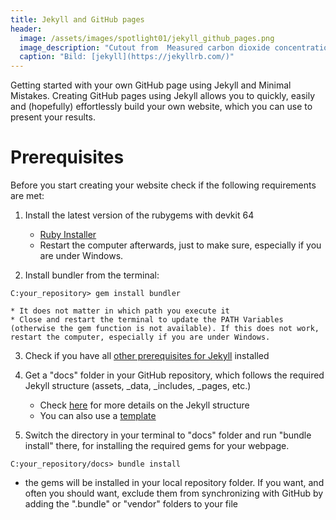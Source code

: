 ```yaml
---
title: Jekyll and GitHub pages
header:
  image: /assets/images/spotlight01/jekyll_github_pages.png
  image_description: "Cutout from  Measured carbon dioxide concentrations in Vancouver"
  caption: "Bild: [jekyll](https://jekyllrb.com/)"
---
```


Getting started with your own GitHub page using Jekyll and Minimal Mistakes. Creating GitHub pages using Jekyll allows you to quickly, easily and (hopefully) effortlessly build your own website, which you can use to present your results.

<!--more-->

# Prerequisites
Before you start creating your website check if the following requirements are met:


1. Install the latest version of the rubygems with devkit 64
	* [Ruby Installer](https://rubyinstaller.org/downloads/)
	* Restart the computer afterwards, just to make sure, especially if you are under Windows.

2. Install bundler from the terminal:
```console
C:your_repository> gem install bundler
```
	* It does not matter in which path you execute it
	* Close and restart the terminal to update the PATH Variables (otherwise the gem function is not available). If this does not work, restart the computer, especially if you are under Windows.

3. Check if you have all [other prerequisites for Jekyll](https://jekyllrb.com/docs/) installed
    
4. Get a "docs" folder in your GitHub repository, which follows the required Jekyll structure (assets, _data, _includes, _pages, etc.)
	* Check [here](https://jekyllrb.com/docs/structure/) for more details on the Jekyll structure
	* You can also use a [template](https://github.com/GeoMOER/moer-html-module-template)

5. Switch the directory in your terminal to "docs" folder and run "bundle install" there, for installing the required gems for your webpage.

```console
C:your_repository/docs> bundle install
```

* the gems will be installed in your local repository folder. If you want, and often you should want, exclude them from synchronizing with GitHub by adding the ".bundle" or "vendor" folders to your 	 file


